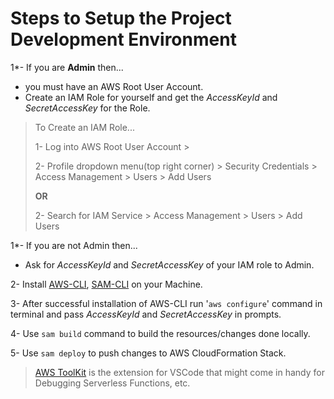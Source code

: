 # Steps to Setup the Project Development Environment

1\*- If you are **Admin** then...

- you must have an AWS Root User Account.
- Create an IAM Role for yourself and get the _AccessKeyId_ and _SecretAccessKey_ for the Role.

> To Create an IAM Role...
>
> 1- Log into AWS Root User Account >
>
> 2- Profile dropdown menu(top right corner) > Security Credentials > Access Management > Users > Add Users
>
> **OR**
>
> 2- Search for IAM Service > Access Management > Users > Add Users

1\*- If you are not Admin then...

- Ask for _AccessKeyId_ and _SecretAccessKey_ of your IAM role to Admin.

2- Install [AWS-CLI](https://aws.amazon.com/cli), [SAM-CLI](https://docs.aws.amazon.com/serverless-application-model/latest/developerguide/serverless-sam-cli-install.html) on your Machine.

3- After successful installation of AWS-CLI run '`aws configure`' command in terminal and pass _AccessKeyId_ and _SecretAccessKey_ in prompts.

4- Use `sam build` command to build the resources/changes done locally.

5- Use `sam deploy` to push changes to AWS CloudFormation Stack.

> [AWS ToolKit](https://marketplace.visualstudio.com/items?itemName=AmazonWebServices.aws-toolkit-vscode) is the extension for VSCode that might come in handy for Debugging Serverless Functions, etc.

